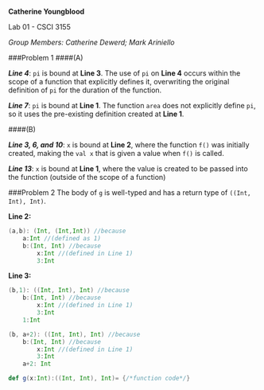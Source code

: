 **Catherine Youngblood**

Lab 01 - CSCI 3155

*Group Members: Catherine Dewerd; Mark Ariniello*

###Problem 1
####(A)

***Line 4***: `pi` is bound at **Line 3**. The use of `pi` on **Line 4** occurs within the scope of a function that explicitly defines it, overwriting the original definition of `pi` for the duration of the function.

***Line 7***: `pi` is bound at **Line 1**. The function `area` does not explicitly define `pi`, so it uses the pre-existing definition created at **Line 1**.

####(B)

***Line 3, 6, and 10***: `x` is bound at **Line 2**, where the function `f()` was initially created, making the `val x` that is given a value when `f()` is called.

***Line 13***: `x` is bound at **Line 1**, where the value is created to be passed into the function (outside of the scope of a function)

###Problem 2
The body of `g` is well-typed and has a return type of `((Int, Int), Int)`. 

**Line 2:**
```scala
(a,b): (Int, (Int,Int)) //because
	a:Int //(defined as 1)
	b:(Int, Int) //because
		x:Int //(defined in Line 1)
		3:Int
```
		
**Line 3:**
```scala
(b,1): ((Int, Int), Int) //because
	b:(Int, Int) //because
		x:Int //(defined in Line 1)
		3:Int 
	1:Int
```
```scala
(b, a+2): ((Int, Int), Int) //because
	b:(Int, Int) //because
		x:Int //(defined in Line 1)
		3:Int 
	a+2: Int
```

```scala
def g(x:Int):((Int, Int), Int)= {/*function code*/}
```
